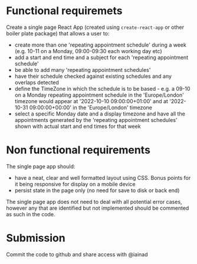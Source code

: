 # Functional requiremets

Create a single page React App (created using `create-react-app` or other boiler plate package) that allows a user to:

- create more than one 'repeating appointment schedule' during a week (e.g. 10-11 on a Monday, 09:00-09:30 each working day etc)
- add a start and end time and a subject for each 'repeating appointment schedule'
- be able to add many 'repeating appointment schedules'
- have their schedule checked against existing schedules and any overlaps detected
- define the TimeZone in which the schedule is to be based - e.g. a 09-10 on a Monday repeating appointment schedule in the 'Europe/London' timezone would appear at '2022-10-10 09:00:00+01:00' and at '2022-10-31 09:00:00+00:00' in the 'Europe/London' timezone
- select a specific Monday date and a display timezone and have all the appointments generated by the 'repeating appointment schedules' shown with actual start and end times for that week

# Non functional requirements

The single page app should:

- have a neat, clear and well formatted layout using CSS. Bonus points for it being responsive for display on a mobile device
- persist state in the page only (no need for save to disk or back end)

The single page app does not need to deal with all potential error cases, however any that are identified but not implemented should be commented as such in the code.

# Submission

Commit the code to github and share access with @iainad
